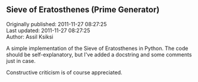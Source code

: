 ## Sieve of Eratosthenes (Prime Generator)  
Originally published: 2011-11-27 08:27:25  
Last updated: 2011-11-27 08:27:25  
Author: Assil Ksiksi  
  
A simple implementation of the Sieve of Eratosthenes in Python. The code should be self-explanatory, but I've added a docstring and some comments just in case.

Constructive criticism is of course appreciated.